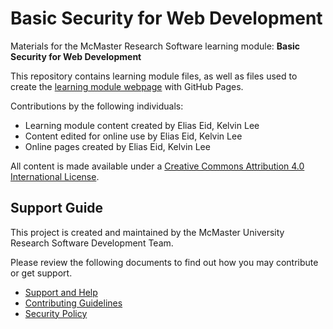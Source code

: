 # Basic Security for Web Development

Materials for the McMaster Research Software learning module: **Basic Security for Web Development**  

This repository contains learning module files, as well as files used to create the [learning module webpage](https://mcmasterrs.github.io/lm_web-security) with GitHub Pages.  

Contributions by the following individuals: 
- Learning module content created by Elias Eid, Kelvin Lee 
- Content edited for online use by Elias Eid, Kelvin Lee
- Online pages created by Elias Eid, Kelvin Lee

All content is made available under a [Creative Commons Attribution 4.0 International License](https://creativecommons.org/licenses/by/4.0/).  

## Support Guide

This project is created and maintained by the McMaster University Research Software Development Team.  

Please review the following documents to find out how you may contribute or get support.  
- [Support and Help](https://github.com/McMasterRS/.github/blob/main/SUPPORT.md)
- [Contributing Guidelines](https://github.com/McMasterRS/.github/blob/main/CONTRIBUTING.md)
- [Security Policy](https://github.com/McMasterRS/.github/blob/main/SECURITY.md)

